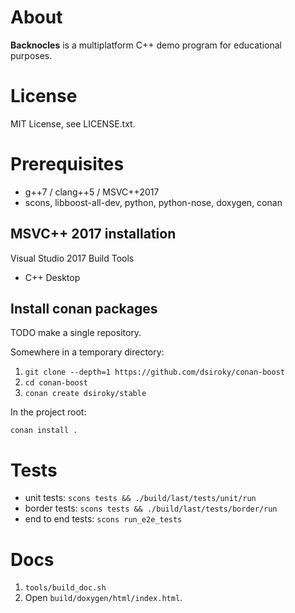# About

**Backnocles** is a multiplatform C++ demo program for educational purposes.

# License

MIT License, see LICENSE.txt.

# Prerequisites

- g++7 / clang++5 / MSVC++2017
- scons, libboost-all-dev, python, python-nose, doxygen, conan

## MSVC++ 2017 installation

Visual Studio 2017 Build Tools
- C++ Desktop

## Install conan packages

TODO make a single repository.

Somewhere in a temporary directory:

1. `git clone --depth=1 https://github.com/dsiroky/conan-boost`
1. `cd conan-boost`
1. `conan create dsiroky/stable`

In the project root:

`conan install .`

# Tests

- unit tests: `scons tests && ./build/last/tests/unit/run`
- border tests: `scons tests && ./build/last/tests/border/run`
- end to end tests: `scons run_e2e_tests`

# Docs

1. `tools/build_doc.sh`
1. Open `build/doxygen/html/index.html`.
